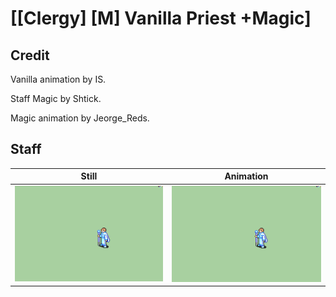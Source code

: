 # [\[Clergy\] \[M\] Vanilla Priest +Magic]

## Credit

Vanilla animation by IS.

Staff Magic by Shtick.

Magic animation by Jeorge_Reds.
	
## Staff

| Still | Animation |
| :---: | :-------: |
| ![Staff still](./Staff_000.png) | ![Staff animation](./Staff.gif) |

